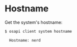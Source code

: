# Hostname

Get the system's hostname:

```bash
$ osapi client system hostname

  Hostname: nerd
```
